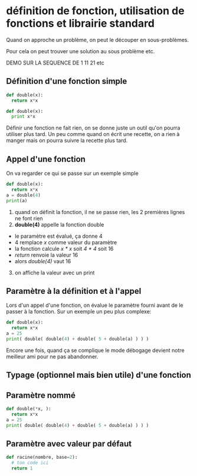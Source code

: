 # définition de fonction, utilisation de fonctions et librairie standard

Quand on approche un problème, on peut le découper en sous-problèmes.

Pour cela on peut trouver une solution au sous problème etc.

DEMO SUR LA SEQUENCE DE 1 11 21 etc

## Définition d'une fonction simple

```python
def double(x):
  return x*x
```

```python
def double(x):
  print x*x
```

Définir une fonction ne fait rien, on se donne juste un outil qu'on
pourra utiliser plus tard. Un peu comme quand on écrit une recette, on a 
rien à manger mais on pourra suivre la recette plus tard.

## Appel d'une fonction

On va regarder ce qui se passe sur un exemple simple
```python
def double(x):
  return x*x
a = double(4)
print(a)
```
1. quand on définit la fonction, il ne se passe rien, les 2 premières lignes ne font rien
2. **double(4)** appelle la fonction double
 - le paramètre est évalué, ça donne 4
 - 4 remplace *x* comme valeur du paramètre
 - la fonction calcule *x * x* soit *4 * 4* soit 16
 - *return* renvoie la valeur 16
 - alors *double(4)* vaut 16
3. on affiche la valeur avec un print

## Paramètre à la définition et à l'appel

Lors d'un appel d'une fonction, on évalue le paramètre fourni avant de le
passer à la fonction. Sur un exemple un peu plus complexe:
```python
def double(x):
  return x*x
a = 25
print( double( double(4) + double( 5 + double(a) ) ) )
```
Encore une fois, quand ça se complique le mode débogage devient notre 
meilleur ami pour ne pas abandonner.

## Typage (optionnel mais bien utile) d'une fonction

## Paramètre nommé

```python
def double(*x, ):
  return x*x
a = 25
print( double( double(4) + double( 5 + double(a) ) ) )
```

## Paramètre avec valeur par défaut


```python
def racine(nombre, base=2):
  # ton code ici
  return 1
```

